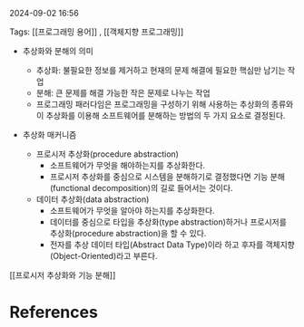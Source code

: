
2024-09-02 16:56

Tags: [[프로그래밍 용어]] , [[객체지향 프로그래밍]]


- 추상화와 분해의 의미
	- 추상화: 불필요한 정보를 제거하고 현재의 문제 해결에 필요한 핵심만 남기는 작업
	- 분해: 큰 문제를 해결 가능한 작은 문제로 나누는 작업
	- 프로그래밍 패러다임은  프로그래밍을 구성하기 위해 사용하는 추상화의 종류와 이 추상화를 이용해 소프트웨어를 분해하는 방법의 두 가지 요소로 결정된다.

- 추상화 매커니즘
	- 프로시저 추상화(procedure abstraction)
		- 소프트웨어가 무엇을 해야하는지를 추상화한다.
		- 프로시저 추상화를 중심으로 시스템을 분해하기로 결정했다면 기능 분해(functional decomposition)의 길로 들어서는 것이다.
	- 데이터 추상화(data abstraction)
		- 소프트웨어가 무엇을 알아야 하는지를 추상화한다.
		- 데이터를 중심으로 타입을 추상화(type abstraction)하거나 프로시저를 추상화(procedure abstraction)을 할 수 있다.
		- 전자를 추상 데이터 타입(Abstract Data Type)이라 하고 후자를 객체지향(Object-Oriented)라고 부른다.


[[프로시저 추상화와 기능 분해]]


# References